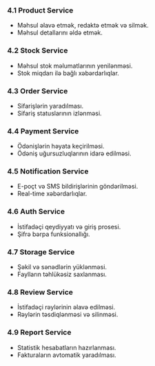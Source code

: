 ### **4.1 Product Service**

- Məhsul əlavə etmək, redaktə etmək və silmək.
- Məhsul detallarını əldə etmək.

### **4.2 Stock Service**

- Məhsul stok məlumatlarının yenilənməsi.
- Stok miqdarı ilə bağlı xəbərdarlıqlar.

### **4.3 Order Service**

- Sifarişlərin yaradılması.
- Sifariş statuslarının izlənməsi.

### **4.4 Payment Service**

- Ödənişlərin həyata keçirilməsi.
- Ödəniş uğursuzluqlarının idarə edilməsi.

### **4.5 Notification Service**

- E-poçt və SMS bildirişlərinin göndərilməsi.
- Real-time xəbərdarlıqlar.

### **4.6 Auth Service**

- İstifadəçi qeydiyyatı və giriş prosesi.
- Şifrə bərpa funksionallığı.

### **4.7 Storage Service**

- Şəkil və sənədlərin yüklənməsi.
- Faylların təhlükəsiz saxlanması.

### **4.8 Review Service**

- İstifadəçi rəylərinin əlavə edilməsi.
- Rəylərin təsdiqlənməsi və silinməsi.

### **4.9 Report Service**

- Statistik hesabatların hazırlanması.
- Fakturaların avtomatik yaradılması.